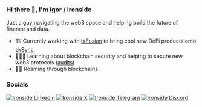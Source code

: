 ### Hi there 👋, I'm Igor / Ironside

Just a guy navigating the web3 space and helping build the future of finance and data. 

- 🏗️ Currently working with [txFusion](https://txfusion.io/) to bring cool new DeFi products onto [zkSync](https://zksync.io/)
- 🕵🏻‍♂️ Learning about blockchain security and helping to secure new web3 protocols ([audits](https://github.com/igorroncevic/audits?tab=readme-ov-file#audit-portfolio--ironside))
- 🏄🏻 Roaming through blockchains

### Socials
[![Ironside Linkedin](https://img.shields.io/badge/LinkedIn-0077B5?style=for-the-badge&logo=linkedin&logoColor=white)](https://www.linkedin.com/in/igor-roncevic/)
[![Ironside X](https://img.shields.io/badge/Twitter-000000?style=for-the-badge&logo=X&logoColor=white)](https://twitter.com/ironside_web3)
[![Ironside Telegram](https://img.shields.io/badge/Telegram-26A5E4?style=for-the-badge&logo=telegram&logoColor=white)](https://t.me/ironside_web3)
[![Ironside Discord](https://img.shields.io/badge/Discord-5865F2?style=for-the-badge&logo=discord&logoColor=white)](https://discordapp.com/users/422520142929592351)
